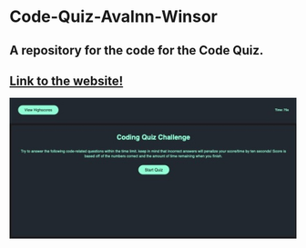 # Code-Quiz-Avalnn-Winsor
## A repository for the code for the Code Quiz.
## [Link to the website!](https://avalynnw.github.io/Code-Quiz-Avalnn-Winsor/)
![Screenshot of the Website](https://github.com/avalynnw/Code-Quiz-Avalnn-Winsor/blob/main/assets/images/Coding%20Quiz.jpg)